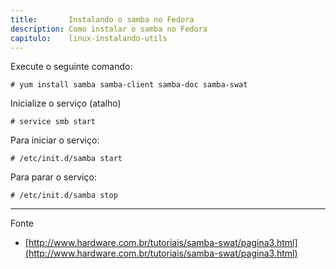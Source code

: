 ```yaml
---
title:       Instalando o samba no Fedora
description: Como instalar o samba no Fedora
capitulo:    linux-instalando-utils
---
```



Execute o seguinte comando:

	# yum install samba samba-client samba-doc samba-swat

Inicialize o serviço (atalho)

	# service smb start

Para iniciar o serviço:

	# /etc/init.d/samba start

Para parar o serviço:

	# /etc/init.d/samba stop


- - -
Fonte

- [http://www.hardware.com.br/tutoriais/samba-swat/pagina3.html](http://www.hardware.com.br/tutoriais/samba-swat/pagina3.html)
